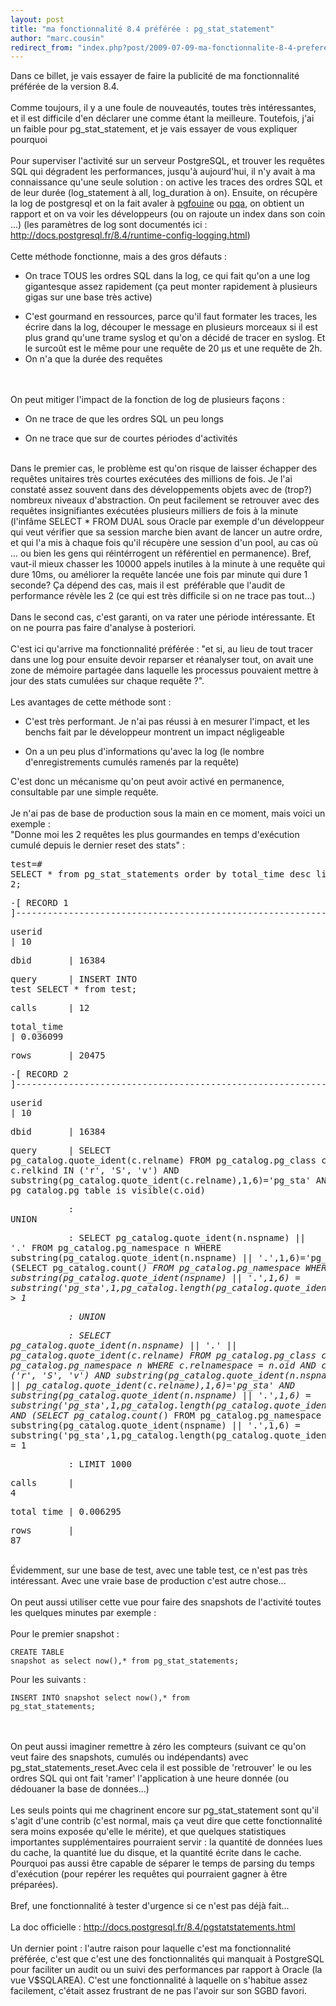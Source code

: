 ```yaml
---
layout: post
title: "ma fonctionnalité 8.4 préférée : pg_stat_statement"
author: "marc.cousin"
redirect_from: "index.php?post/2009-07-09-ma-fonctionnalite-8-4-preferee-pg-stat-statement "
---
```




Dans ce billet,  je vais essayer de faire la publicité de ma fonctionnalité préférée de la version 8.4.<br /><br />Comme toujours, il y a une foule de nouveautés, toutes très intéressantes, et il est difficile d'en déclarer une comme étant la meilleure. Toutefois, j'ai un faible pour pg_stat_statement, et je vais essayer de vous expliquer pourquoi<br /><br />Pour superviser l'activité sur un serveur PostgreSQL, et trouver les requêtes SQL qui dégradent les performances, jusqu'à aujourd'hui, il n'y avait à ma connaissance qu'une seule solution : on active les traces des ordres SQL et de leur durée (log_statement à all, log_duration à on). Ensuite, on récupère la log de postgresql et on la fait avaler à <a href="http://pgfouine.projects.postgresql.org/">pgfouine</a> ou <a href="http://pgfoundry.org/projects/pqa/">pqa</a>, on obtient un rapport et on va voir les développeurs (ou on rajoute un index dans son coin ...) (les paramètres de log sont documentés ici : <a href="http://docs.postgresql.fr/8.4/runtime-config-logging.html">http://docs.postgresql.fr/8.4/runtime-config-logging.html)</a><br /><br />Cette méthode fonctionne, mais a des gros défauts :<br /><ul><li>On trace TOUS les ordres SQL dans la log, ce qui fait qu'on a une log gigantesque assez rapidement (ça peut monter rapidement à plusieurs gigas sur une base très active)</li>

<li>C'est gourmand en ressources, parce qu'il faut formater les traces, les écrire dans la log, découper le message en plusieurs morceaux si il est plus grand qu'une trame syslog et qu'on a décidé de tracer en syslog. Et le surcoût est le même pour une requête de 20 µs et une requête de 2h.</li>

<li>On n'a que la durée des requêtes</li>

</ul>

<br /><br />On peut mitiger l'impact de la fonction de log de plusieurs façons :<br /><ul><li>On ne trace de que les ordres SQL un peu longs</li>

<li>On ne trace que sur de courtes périodes d'activités</li>

</ul>

<br />Dans le premier cas, le problème est qu'on risque de laisser échapper des requêtes unitaires très courtes exécutées des millions de fois. Je l'ai constaté assez souvent dans des développements objets avec de (trop?) nombreux niveaux d'abstraction. On peut facilement se retrouver avec des requêtes insignifiantes exécutées plusieurs milliers de fois à la minute (l'infâme SELECT * FROM DUAL sous Oracle par exemple d'un développeur qui veut vérifier que sa session marche bien avant de lancer un autre ordre, et qui l'a mis à chaque fois qu'il récupère une session d'un pool, au cas où ... ou bien les gens qui réintérrogent un référentiel en permanence). Bref, vaut-il mieux chasser les 10000 appels inutiles à la minute à une requête qui dure 10ms, ou améliorer la requête lancée une fois par minute qui dure 1 seconde? Ça dépend des cas, mais il est&nbsp; préférable que l'audit de performance révèle les 2 (ce qui est très difficile si on ne trace pas tout...)<br /><br />Dans le second cas, c'est garanti, on va rater une période intéressante. Et on ne pourra pas faire d'analyse à posteriori.<br /><br />C'est ici qu'arrive ma fonctionnalité préférée : "et si, au lieu de tout tracer dans une log pour ensuite devoir reparser et réanalyser tout, on avait une zone de mémoire partagée dans laquelle les processus pouvaient mettre à jour des stats cumulées sur chaque requête ?".<br /><br />Les avantages de cette méthode sont :<br /><ul><li>C'est très performant. Je n'ai pas réussi à en mesurer l'impact, et les benchs fait par le développeur montrent un impact négligeable</li>

<li>On a un peu plus d'informations qu'avec la log (le nombre d'enregistrements cumulés ramenés par la requête)</li>

</ul>

C'est donc un mécanisme qu'on peut avoir activé en permanence, consultable par une simple requête.<br /><br />Je n'ai pas de base de production sous la main en ce moment, mais voici un exemple :<br />"Donne moi les 2 requêtes les plus gourmandes en temps d'exécution cumulé depuis le dernier reset des stats" :<br /><pre>test=# SELECT * from pg_stat_statements order by total_time desc limit 2;</pre><pre>-[ RECORD 1 ]------------------------------------------------------------------------------------------------------------------------------------------------------------------------------------------------------------------------------------------------------------------------------------------------------------------------------------------------------------------------------------------------------------------------------------------------------------------------------------------------------------------------------------------------------------------------------------------------------------------------------------------------------------------------</pre><pre>userid&nbsp;&nbsp;&nbsp;&nbsp; | 10</pre><pre>dbid&nbsp;&nbsp;&nbsp;&nbsp;&nbsp;&nbsp; | 16384</pre><pre>query&nbsp;&nbsp;&nbsp;&nbsp;&nbsp; | INSERT INTO test SELECT * from test;</pre><pre>calls&nbsp;&nbsp;&nbsp;&nbsp;&nbsp; | 12</pre><pre>total_time | 0.036099</pre><pre>rows&nbsp;&nbsp;&nbsp;&nbsp;&nbsp;&nbsp; | 20475</pre><pre>-[ RECORD 2 ]------------------------------------------------------------------------------------------------------------------------------------------------------------------------------------------------------------------------------------------------------------------------------------------------------------------------------------------------------------------------------------------------------------------------------------------------------------------------------------------------------------------------------------------------------------------------------------------------------------------------------------------------------------------------</pre><pre>userid&nbsp;&nbsp;&nbsp;&nbsp; | 10</pre><pre>dbid&nbsp;&nbsp;&nbsp;&nbsp;&nbsp;&nbsp; | 16384</pre><pre>query&nbsp;&nbsp;&nbsp;&nbsp;&nbsp; | SELECT pg_catalog.quote_ident(c.relname) FROM pg_catalog.pg_class c WHERE c.relkind IN ('r', 'S', 'v') AND substring(pg_catalog.quote_ident(c.relname),1,6)='pg_sta' AND pg_catalog.pg_table_is_visible(c.oid)</pre><pre>&nbsp;&nbsp;&nbsp;&nbsp;&nbsp;&nbsp;&nbsp;&nbsp;&nbsp;&nbsp; : UNION</pre><pre>&nbsp;&nbsp;&nbsp;&nbsp;&nbsp;&nbsp;&nbsp;&nbsp;&nbsp;&nbsp; : SELECT pg_catalog.quote_ident(n.nspname) || '.' FROM pg_catalog.pg_namespace n WHERE substring(pg_catalog.quote_ident(n.nspname) || '.',1,6)='pg_sta' AND (SELECT pg_catalog.count(*) FROM pg_catalog.pg_namespace WHERE substring(pg_catalog.quote_ident(nspname) || '.',1,6) = substring('pg_sta',1,pg_catalog.length(pg_catalog.quote_ident(nspname))+1)) &gt; 1</pre><pre>&nbsp;&nbsp;&nbsp;&nbsp;&nbsp;&nbsp;&nbsp;&nbsp;&nbsp;&nbsp; : UNION</pre><pre>&nbsp;&nbsp;&nbsp;&nbsp;&nbsp;&nbsp;&nbsp;&nbsp;&nbsp;&nbsp; : SELECT pg_catalog.quote_ident(n.nspname) || '.' || pg_catalog.quote_ident(c.relname) FROM pg_catalog.pg_class c, pg_catalog.pg_namespace n WHERE c.relnamespace = n.oid AND c.relkind IN ('r', 'S', 'v') AND substring(pg_catalog.quote_ident(n.nspname) || '.' || pg_catalog.quote_ident(c.relname),1,6)='pg_sta' AND substring(pg_catalog.quote_ident(n.nspname) || '.',1,6) = substring('pg_sta',1,pg_catalog.length(pg_catalog.quote_ident(n.nspname))+1) AND (SELECT pg_catalog.count(*) FROM pg_catalog.pg_namespace WHERE substring(pg_catalog.quote_ident(nspname) || '.',1,6) = substring('pg_sta',1,pg_catalog.length(pg_catalog.quote_ident(nspname))+1)) = 1</pre><pre>&nbsp;&nbsp;&nbsp;&nbsp;&nbsp;&nbsp;&nbsp;&nbsp;&nbsp;&nbsp; : LIMIT 1000</pre><pre>calls&nbsp;&nbsp;&nbsp;&nbsp;&nbsp; | 4</pre><pre>total_time | 0.006295</pre><pre>rows&nbsp;&nbsp;&nbsp;&nbsp;&nbsp;&nbsp; | 87</pre><br />Évidemment, sur une base de test, avec une table test, ce n'est pas très intéressant. Avec une vraie base de production c'est autre chose...<br /><br />On peut aussi utiliser cette vue pour faire des snapshots de l'activité toutes les quelques minutes par exemple :<br /><br />Pour le premier snapshot :<br /><pre><code>CREATE TABLE snapshot as select now(),* from pg_stat_statements;</code></pre>Pour les suivants :<br /><pre><code>INSERT INTO snapshot select now(),* from pg_stat_statements;</code></pre><br /><br />On peut aussi imaginer remettre à zéro les compteurs (suivant ce qu'on veut faire des snapshots, cumulés ou indépendants) avec pg_stat_statements_reset.Avec cela il est possible de 'retrouver' le ou les ordres SQL qui ont fait 'ramer' l'application à une heure donnée (ou dédouaner la base de données...)<br /><br />Les seuls points qui me chagrinent encore sur pg_stat_statement sont qu'il s'agit d'une contrib (c'est normal, mais ça veut dire que cette fonctionnalité sera moins exposée qu'elle le mérite), et que quelques statistiques importantes supplémentaires pourraient servir : la quantité de données lues du cache, la quantité lue du disque, et la quantité écrite dans le cache. Pourquoi pas aussi être capable de séparer le temps de parsing du temps d'exécution (pour repérer les requêtes qui pourraient gagner à être préparées).<br /><br />Bref, une fonctionnalité à tester d'urgence si ce n'est pas déjà fait...<br /><br />La doc officielle : <a href="http://docs.postgresql.fr/8.4/pgstatstatements.html">http://docs.postgresql.fr/8.4/pgstatstatements.html</a><br /><br />Un dernier point : l'autre raison pour laquelle c'est ma fonctionnalité préférée, c'est que c'est une des fonctionnalités qui manquait à PostgreSQL pour faciliter un audit ou un suivi des performances par rapport à Oracle (la vue V$SQLAREA). C'est une fonctionnalité à laquelle on s'habitue assez facilement, c'était assez frustrant de ne pas l'avoir sur son SGBD favori.<br />